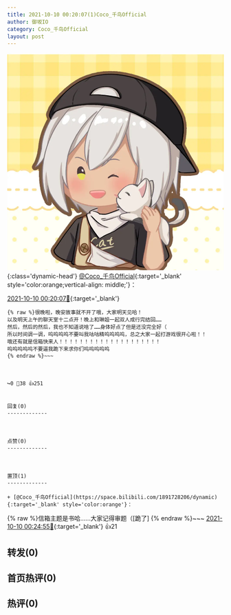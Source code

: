 ```yaml
---
title: 2021-10-10 00:20:07(1)Coco_千鸟Official
author: 御坂IO
category: Coco_千鸟Official
layout: post
---
```


![img](/images/85e485bc0dbd0cde4d15f24d7cffe9704618ad10.jpg){:class='dynamic-head'}
[@Coco_千鸟Official](https://space.bilibili.com/1891728206/dynamic){:target='_blank' style='color:orange;vertical-align: middle;'}：

[2021-10-10 00:20:07🔗](https://t.bilibili.com/579640226401141664){:target='_blank'}

~~~
{% raw %}很晚啦，晚安故事就不开了哦，大家明天见哈！
以及明天上午的聊天室十二点开！晚上和琳姐一起双人成行完结回……
然后，然后的然后，我也不知道说啥了……身体好点了但是还没完全好（
所以时间调一调，呜呜呜呜不要叫我咕咕精呜呜呜呜，总之大家一起打游戏很开心啦！！
哦还有就是信箱快来人！！！！！！！！！！！！！！！！！！！！
呜呜呜呜呜不要逼我跪下来求你们呜呜呜呜呜
{% endraw %}~~~



↪️0 💬38 👍251


回复(0)
-------------



点赞(0)
-------------



置顶(1)
-------------

+ [@Coco_千鸟Official](https://space.bilibili.com/1891728206/dynamic){:target='_blank' style='color:orange'}：
~~~
{% raw %}信箱主题是书哈……大家记得审题（[跪了]
{% endraw %}~~~
[2021-10-10 00:24:55🔗](https://t.bilibili.com/579640226401141664#reply5557515749){:target='_blank'} 👍21


转发(0)
-------------



首页热评(0)
-------------



热评(0)
-------------



